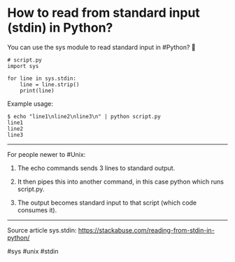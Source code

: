 # How to read from standard input (stdin) in Python?

You can use the sys module to read standard input in #Python? 🐍

```
# script.py
import sys

for line in sys.stdin:
    line = line.strip()
    print(line)
```

Example usage:

```
$ echo "line1\nline2\nline3\n" | python script.py
line1
line2
line3
```

---

For people newer to #Unix:

1. The echo commands sends 3 lines to standard output.

2. It then pipes this into another command, in this case python which runs script.py.

3. The output becomes standard input to that script (which code consumes it).

---

Source article sys.stdin: https://stackabuse.com/reading-from-stdin-in-python/

#sys #unix #stdin

